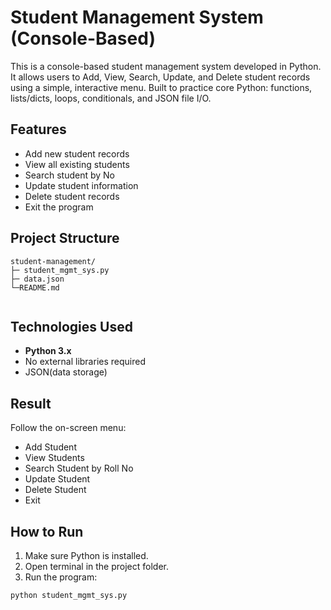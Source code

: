 # Student Management System (Console-Based)
This is a console-based student management system developed in Python. It allows users to Add, View, Search, Update, and Delete student records using a simple, interactive menu. Built to practice core Python: functions, lists/dicts, loops, conditionals, and JSON file I/O.

## Features
* Add new student records
* View all existing students
* Search student by No
* Update student information
* Delete student records
* Exit the program
  
## Project Structure
```
student-management/
├─ student_mgmt_sys.py
├─ data.json              
└─README.md
       
```

## Technologies Used

- **Python 3.x**
- No external libraries required
- JSON(data storage)

## Result
Follow the on-screen menu:
* Add Student  
* View Students  
* Search Student by Roll No 
* Update Student  
* Delete Student  
* Exit

## How to Run

1. Make sure Python is installed.
2. Open terminal in the project folder.
3. Run the program:

```bash
python student_mgmt_sys.py
